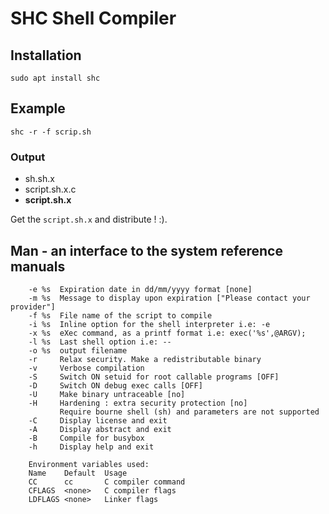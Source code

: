 # SHC Shell Compiler

## Installation 

```
sudo apt install shc
```

## Example

```
shc -r -f scrip.sh
```

### Output

- sh.sh.x
- script.sh.x.c
- **script.sh.x**

Get the ```script.sh.x``` and distribute ! :).

## Man - an interface to the system reference manuals
```
    -e %s  Expiration date in dd/mm/yyyy format [none]
    -m %s  Message to display upon expiration ["Please contact your provider"]
    -f %s  File name of the script to compile
    -i %s  Inline option for the shell interpreter i.e: -e
    -x %s  eXec command, as a printf format i.e: exec('%s',@ARGV);
    -l %s  Last shell option i.e: --
    -o %s  output filename
    -r     Relax security. Make a redistributable binary
    -v     Verbose compilation
    -S     Switch ON setuid for root callable programs [OFF]
    -D     Switch ON debug exec calls [OFF]
    -U     Make binary untraceable [no]
    -H     Hardening : extra security protection [no]
           Require bourne shell (sh) and parameters are not supported
    -C     Display license and exit
    -A     Display abstract and exit
    -B     Compile for busybox
    -h     Display help and exit

    Environment variables used:
    Name    Default  Usage
    CC      cc       C compiler command
    CFLAGS  <none>   C compiler flags
    LDFLAGS <none>   Linker flags
```
